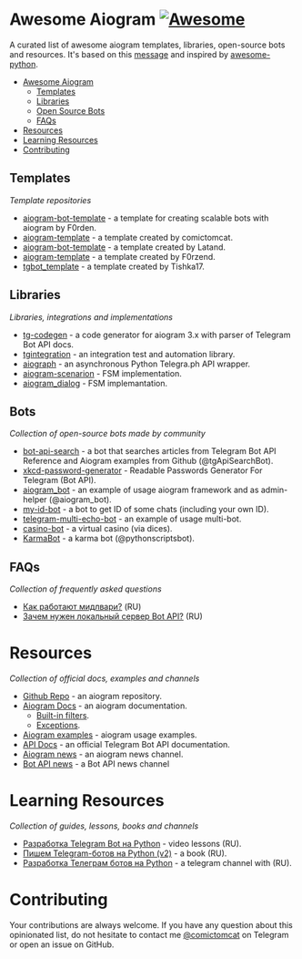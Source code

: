 # Awesome Aiogram [![Awesome](https://cdn.rawgit.com/sindresorhus/awesome/d7305f38d29fed78fa85652e3a63e154dd8e8829/media/badge.svg)](https://github.com/sindresorhus/awesome)

A curated list of awesome aiogram templates, libraries, open-source bots and resources. It's based on this [message](https://t.me/aiogram_ru/168411) and inspired by [awesome-python](https://github.com/vinta/awesome-python).

* [Awesome Aiogram](#awesome-aiogram)
  * [Templates](#templates)
  * [Libraries](#libraries)
  * [Open Source Bots](#open-source-bots)
  * [FAQs](#faqs)
* [Resources](#resources)
* [Learning Resources](#learning-resources)
* [Contributing](#contributing)

## Templates

*Template repositories*

* [aiogram-bot-template](https://github.com/Forden/aiogram-bot-template) - a template for creating scalable bots with aiogram by F0rden.
* [aiogram-template](https://github.com/comictomcat/aiogram-template) - a template created by comictomcat.
* [aiogram-bot-template](https://github.com/Latand/aiogram-bot-template) - a template created by Latand.
* [aiogram-template](https://github.com/F0rzend/aiogram-template) - a template created by F0rzend.
* [tgbot_template](https://github.com/Tishka17/tgbot_template) - a template created by Tishka17.

## Libraries

*Libraries, integrations and implementations*

* [tg-codegen](https://github.com/aiogram/tg-codegen) - a code generator for aiogram 3.x with parser of Telegram Bot API docs.
* [tgintegration](https://github.com/JosXa/tgintegration) - an integration test and automation library.
* [aiograph](https://github.com/aiogram/aiograph) - an asynchronous Python Telegra.ph API wrapper.
* [aiogram-scenarion](https://github.com/Abstract-X/aiogram-scenario) - FSM implementation.
* [aiogram_dialog](https://github.com/Tishka17/aiogram_dialog) - FSM implemantation.

## Bots
 
*Collection of open-source bots made by community*

* [bot-api-search](https://github.com/Lamroy95/bot-api-search) - a bot that searches articles from Telegram Bot API Reference and Aiogram examples from Github (@tgApiSearchBot).
* [xkcd-password-generator](https://github.com/MasterGroosha/telegram-xkcd-password-generator) - Readable Passwords Generator For Telegram (Bot API).
* [aiogram_bot](https://github.com/aiogram/bot) -  an example of usage aiogram framework and as admin-helper (@aiogram_bot).
* [my-id-bot](https://github.com/MasterGroosha/my-id-bot) - a bot to get ID of some chats (including your own ID).
* [telegram-multi-echo-bot](https://github.com/Forden/telegram-multi-echo-bot) - an example of usage multi-bot.
* [casino-bot](https://github.com/MasterGroosha/telegram-casino-bot) - a virtual casino (via dices).
* [KarmaBot](https://github.com/bomzheg/KarmaBot) - a karma bot (@pythonscriptsbot).

## FAQs

*Collection of frequently asked questions*

* [Как работают мидлвари?](https://t.me/aiogram_ru/133605) (RU)
* [Зачем нужен локальный сервер Bot API?](https://t.me/aiogram_ru/339600) (RU)

# Resources

*Collection of official docs, examples and channels*

* [Github Repo](https://github.com/aiogram/aiogram) - an aiogram repository.
* [Aiogram Docs](http://docs.aiogram.dev/) - an aiogram documentation.
  * [Built-in filters](https://docs.aiogram.dev/en/latest/dispatcher/filters.html#builtin-filters).
  * [Exceptions](https://docs.aiogram.dev/en/latest/utils/exceptions.html). 
* [Aiogram examples](https://github.com/aiogram/aiogram/tree/dev-2.x/examples) - aiogram usage examples.
* [API Docs](https://core.telegram.org/bots/api) - an official Telegram Bot API documentation.
* [Aiogram news](https://t.me/aiogram_live) - an aiogram news channel.
* [Bot API news](https://t.me/BotNews) - a Bot API news channel 

# Learning Resources

*Collection of guides, lessons, books and channels*

* [Разработка Telegram Bot на Python](https://www.youtube.com/playlist?list=PLwVBSkoL97Q3phZRyInbM4lShvS1cBl-U) - video lessons (RU).
* [Пишем Telegram-ботов на Python (v2)](https://mastergroosha.github.io/telegram-tutorial-2/) - a book (RU).
* [Разработка Телеграм ботов на Python](https://t.me/botfatherdev) - a telegram channel with (RU).

# Contributing

Your contributions are always welcome. If you have any question about this opinionated list, do not hesitate to contact me [@comictomcat](https://t.me/comictomcat) on Telegram or open an issue on GitHub.
